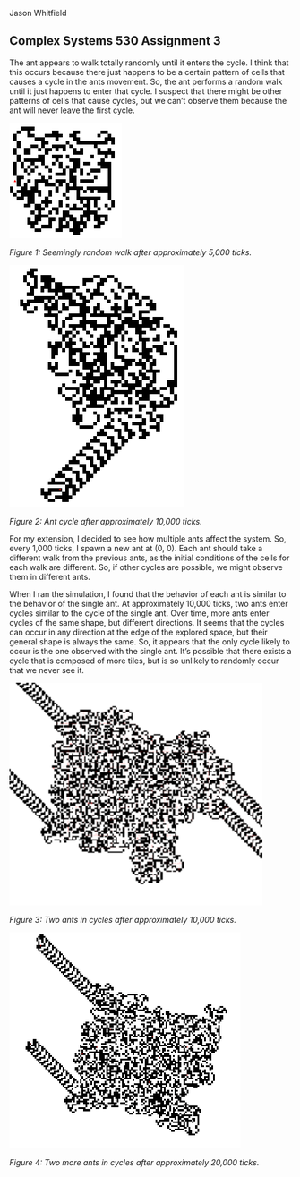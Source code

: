 Jason Whitfield

## Complex Systems 530 Assignment 3

The ant appears to walk totally randomly until it enters the cycle. I think that this occurs because there just happens to be a certain pattern of cells that causes a cycle in the ants movement. So, the ant performs a random walk until it just happens to enter that cycle. I suspect that there might be other patterns of cells that cause cycles, but we can’t observe them because the ant will never leave the first cycle.

![](random.png)

_Figure 1: Seemingly random walk after approximately 5,000 ticks._

![](cycle.png)

_Figure 2: Ant cycle after approximately 10,000 ticks._

For my extension, I decided to see how multiple ants affect the system. So, every 1,000 ticks, I spawn a new ant at (0, 0). Each ant should take a different walk from the previous ants, as the initial conditions of the cells for each walk are different. So, if other cycles are possible, we might observe them in different ants.

When I ran the simulation, I found that the behavior of each ant is similar to the behavior of the single ant. At approximately 10,000 ticks, two ants enter cycles similar to the cycle of the single ant. Over time, more ants enter cycles of the same shape, but different directions. It seems that the cycles can occur in any direction at the edge of the explored space, but their general shape is always the same. So, it appears that the only cycle likely to occur is the one observed with the single ant. It’s possible that there exists a cycle that is composed of more tiles, but is so unlikely to randomly occur that we never see it. 

![](many.png)

_Figure 3: Two ants in cycles after approximately 10,000 ticks._

![](cycles.png)

_Figure 4: Two more ants in cycles after approximately 20,000 ticks._
